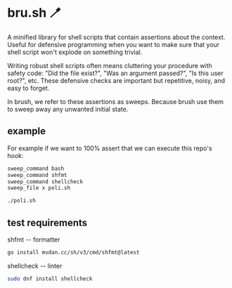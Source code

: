 # bru.sh 🪥

A minified library for shell scripts that contain assertions about the context. Useful for
defensive programming when you want to make sure that your shell script won't explode on
something trivial.

Writing robust shell scripts often means cluttering your procedure with safety code: "Did the
file exist?", "Was an argument passed?", "Is this user root?", etc. These defensive checks are
important but repetitive, noisy, and easy to forget.

In brush, we refer to these assertions as sweeps. Because brush use them to sweep away any
unwanted initial state.

## example

For example if we want to 100% assert that we can execute this repo's hook:

```bash
sweep_command bash
sweep_command shfmt
sweep_command shellcheck
sweep_file x poli.sh

./poli.sh
```

## test requirements

shfmt -- formatter

```bash
go install mvdan.cc/sh/v3/cmd/shfmt@latest
```

shellcheck -- linter

```bash
sudo dnf install shellcheck
```

